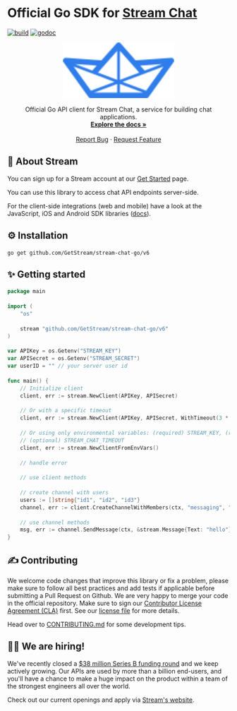 # Official Go SDK for [Stream Chat](https://getstream.io/chat/)

[![build](https://github.com/GetStream/stream-chat-go/workflows/build/badge.svg)](https://github.com/GetStream/stream-chat-go/actions)
[![godoc](https://pkg.go.dev/badge/GetStream/stream-chat-go)](https://pkg.go.dev/github.com/GetStream/stream-chat-go/v6?tab=doc)

<p align="center">
    <img src="./assets/logo.svg" width="50%" height="50%">
</p>
<p align="center">
    Official Go API client for Stream Chat, a service for building chat applications.
    <br />
    <a href="https://getstream.io/chat/docs/"><strong>Explore the docs »</strong></a>
    <br />
    <br />
    <a href="https://github.com/GetStream/stream-chat-go/issues">Report Bug</a>
    ·
    <a href="https://github.com/GetStream/stream-chat-go/issues">Request Feature</a>
</p>

## 📝 About Stream

You can sign up for a Stream account at our [Get Started](https://getstream.io/chat/get_started/) page.

You can use this library to access chat API endpoints server-side.

For the client-side integrations (web and mobile) have a look at the JavaScript, iOS and Android SDK libraries ([docs](https://getstream.io/chat/)).

## ⚙️ Installation

```shell
go get github.com/GetStream/stream-chat-go/v6
```

## ✨ Getting started

```go
package main

import (
	"os"

	stream "github.com/GetStream/stream-chat-go/v6"
)

var APIKey = os.Getenv("STREAM_KEY")
var APISecret = os.Getenv("STREAM_SECRET")
var userID = "" // your server user id

func main() {
	// Initialize client
	client, err := stream.NewClient(APIKey, APISecret)
	
	// Or with a specific timeout
	client, err := stream.NewClient(APIKey, APISecret, WithTimeout(3 * time.Second))

	// Or using only environmental variables: (required) STREAM_KEY, (required) STREAM_SECRET,
	// (optional) STREAM_CHAT_TIMEOUT
	client, err := stream.NewClientFromEnvVars()

	// handle error

	// use client methods

	// create channel with users
	users := []string{"id1", "id2", "id3"}
	channel, err := client.CreateChannelWithMembers(ctx, "messaging", "channel-id", userID, users...)

	// use channel methods
	msg, err := channel.SendMessage(ctx, &stream.Message{Text: "hello"}, userID)
}
```

## ✍️ Contributing

We welcome code changes that improve this library or fix a problem, please make sure to follow all best practices and add tests if applicable before submitting a Pull Request on Github. We are very happy to merge your code in the official repository. Make sure to sign our [Contributor License Agreement (CLA)](https://docs.google.com/forms/d/e/1FAIpQLScFKsKkAJI7mhCr7K9rEIOpqIDThrWxuvxnwUq2XkHyG154vQ/viewform) first. See our [license file](./LICENSE) for more details.

Head over to [CONTRIBUTING.md](./CONTRIBUTING.md) for some development tips.

## 🧑‍💻 We are hiring!

We've recently closed a [$38 million Series B funding round](https://techcrunch.com/2021/03/04/stream-raises-38m-as-its-chat-and-activity-feed-apis-power-communications-for-1b-users/) and we keep actively growing.
Our APIs are used by more than a billion end-users, and you'll have a chance to make a huge impact on the product within a team of the strongest engineers all over the world.

Check out our current openings and apply via [Stream's website](https://getstream.io/team/#jobs).
